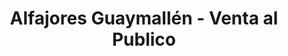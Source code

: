 ---
title: "Alfajores Guaymallén - Venta al Publico"
url: /ciudad-autonoma-de-buenos-aires/alfajores-guaymallen-venta-al-publico/
shop: chocolate
---
